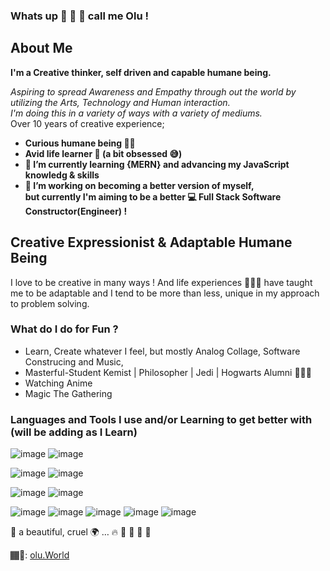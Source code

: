 ### Whats up 👋 🦾 💛  call me Olu !

<!--
**EshuShango/EshuShango** is a ✨ _special_ ✨ repository because its `README.md` (this file) appears on your GitHub profile.

Here are some ideas to get you started:

- 🔭 I’m currently working on ...
- 🌱 I’m currently learning ...
- 👯 I’m looking to collaborate on ...
- 🤔I’m looking for help with ...
- 💬 Ask me about ...
- 📫 How to reach me: ...
- 😄 Pronouns: ...
- ⚡ Fun fact: ...
-->
## About Me

**I'm a Creative thinker, self driven and capable humane being.**

_Aspiring to spread Awareness and Empathy through out the world by utilizing the Arts, Technology and Human interaction.
<br/>
I'm doing this in a variety of ways with a variety of mediums._ <br/>
Over 10 years of creative experience; 

- **Curious humane being 🤔🧐**
- **Avid life learner 🧠 (a bit obsessed 😅)**
- **🌱 I’m currently learning {MERN} and advancing my JavaScript knowledg & skills**
- **🔭 I’m working on becoming a better version of myself, <br/>but currently I'm aiming to be a better 💻 Full Stack Software Constructor(Engineer) !**

## Creative Expressionist & Adaptable Humane Being  

I love to be creative in many ways ! And life experiences 🧗🏾‍♂️ have taught me to be adaptable and I tend to be more than less, unique in my approach to problem solving.

### What do I do for Fun ?
- Learn, Create whatever I feel, but mostly Analog Collage, Software Construcing and Music, 
- Masterful-Student Kemist | Philosopher | Jedi | Hogwarts Alumni 🧙🏾‍♂️
- Watching Anime
- Magic The Gathering 

### Languages and Tools I use and/or Learning to get better with (will be adding as I Learn)

![image](https://img.shields.io/badge/CodeNewbie-9013FE?style=for-the-badge&logo=CodeNewbie&logoColor=white)
![image](https://img.shields.io/badge/dev.to-0A0A0A?style=for-the-badge&logo=devdotto&logoColor=white)

![image](https://img.shields.io/badge/JavaScript-323330?style=for-the-badge&logo=javascript&logoColor=F7DF1E)
![image](https://img.shields.io/badge/Bootstrap-563D7C?style=for-the-badge&logo=bootstrap&logoColor=white)

![image](https://img.shields.io/badge/Adobe%20XD-470137?style=for-the-badge&logo=Adobe%20XD&logoColor=#FF61F6)
![image](https://img.shields.io/badge/Figma-F24E1E?style=for-the-badge&logo=figma&logoColor=white)


![image](https://img.shields.io/badge/MySQL-005C84?style=for-the-badge&logo=mysql&logoColor=white)
![image](https://img.shields.io/badge/MongoDB-4EA94B?style=for-the-badge&logo=mongodb&logoColor=white)
![image](https://img.shields.io/badge/Express.js-000000?style=for-the-badge&logo=express&logoColor=white)
![image](https://img.shields.io/badge/React-20232A?style=for-the-badge&logo=react&logoColor=61DAFB)
![image](https://img.shields.io/badge/Node.js-339933?style=for-the-badge&logo=nodedotjs&logoColor=white)

  
  
  💛 a beautiful, cruel 🌍
…
🔥 💨 🌊 🌱 🌈 

🏾‍🎨:
[olu.World](http://olu.world/)
